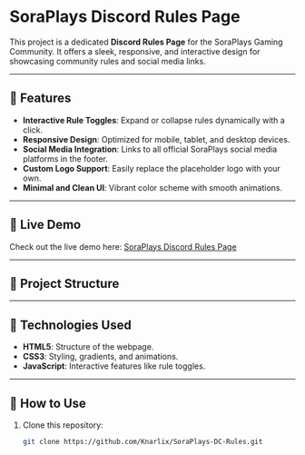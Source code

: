 # SoraPlays Discord Rules Page

This project is a dedicated **Discord Rules Page** for the SoraPlays Gaming Community. It offers a sleek, responsive, and interactive design for showcasing community rules and social media links.

---

## 🌟 Features
- **Interactive Rule Toggles**: Expand or collapse rules dynamically with a click.
- **Responsive Design**: Optimized for mobile, tablet, and desktop devices.
- **Social Media Integration**: Links to all official SoraPlays social media platforms in the footer.
- **Custom Logo Support**: Easily replace the placeholder logo with your own.
- **Minimal and Clean UI**: Vibrant color scheme with smooth animations.

---

## 🔗 Live Demo
Check out the live demo here: [SoraPlays Discord Rules Page](#)

---

## 📂 Project Structure
---

## 🔧 Technologies Used
- **HTML5**: Structure of the webpage.
- **CSS3**: Styling, gradients, and animations.
- **JavaScript**: Interactive features like rule toggles.

---

## 🚀 How to Use

1. Clone this repository:
   ```bash
   git clone https://github.com/Knarlix/SoraPlays-DC-Rules.git
